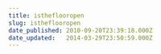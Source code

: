 ```yaml
---
title: istheflooropen
slug: istheflooropen
date_published: 2010-09-20T23:39:18.000Z
date_updated:   2014-03-29T23:50:59.000Z
---
```



